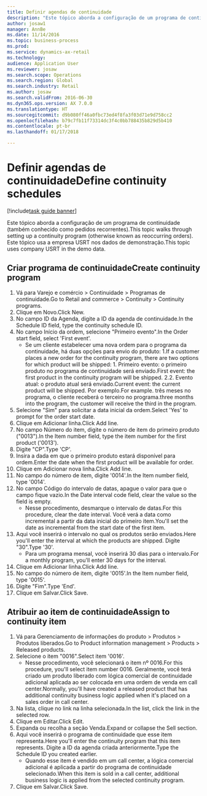```yaml
--- 
title: Definir agendas de continuidade
description: "Este tópico aborda a configuração de um programa de continuidade (também conhecido como pedidos recorrentes)."
author: josaw1
manager: AnnBe
ms.date: 11/14/2016
ms.topic: business-process
ms.prod: 
ms.service: dynamics-ax-retail
ms.technology: 
audience: Application User
ms.reviewer: josaw
ms.search.scope: Operations
ms.search.region: Global
ms.search.industry: Retail
ms.author: josaw
ms.search.validFrom: 2016-06-30
ms.dyn365.ops.version: AX 7.0.0
ms.translationtype: HT
ms.sourcegitcommit: d9b080ff46a0fbc73ed4f8fa3f03d71e9d758cc2
ms.openlocfilehash: b79c7fb11f73314dc3f4c0bb788435b829d5b410
ms.contentlocale: pt-br
ms.lasthandoff: 01/17/2018

---
```

# <a name="define-continuity-schedules"></a><span data-ttu-id="f9482-103">Definir agendas de continuidade</span><span class="sxs-lookup"><span data-stu-id="f9482-103">Define continuity schedules</span></span>

[!include[task guide banner](../includes/task-guide-banner.md)]

<span data-ttu-id="f9482-104">Este tópico aborda a configuração de um programa de continuidade (também conhecido como pedidos recorrentes).</span><span class="sxs-lookup"><span data-stu-id="f9482-104">This topic walks through setting up a continuity program (otherwise known as reoccurring orders).</span></span> <span data-ttu-id="f9482-105">Este tópico usa a empresa USRT nos dados de demonstração.</span><span class="sxs-lookup"><span data-stu-id="f9482-105">This topic uses company USRT in the demo data.</span></span>


## <a name="create-continuity-program"></a><span data-ttu-id="f9482-106">Criar programa de continuidade</span><span class="sxs-lookup"><span data-stu-id="f9482-106">Create continuity program</span></span>
1. <span data-ttu-id="f9482-107">Vá para Varejo e comércio > Continuidade > Programas de continuidade.</span><span class="sxs-lookup"><span data-stu-id="f9482-107">Go to Retail and commerce > Continuity > Continuity programs.</span></span>
2. <span data-ttu-id="f9482-108">Clique em Novo.</span><span class="sxs-lookup"><span data-stu-id="f9482-108">Click New.</span></span>
3. <span data-ttu-id="f9482-109">No campo ID da Agenda, digite a ID da agenda de continuidade.</span><span class="sxs-lookup"><span data-stu-id="f9482-109">In the Schedule ID field, type the continuity schedule ID.</span></span>
4. <span data-ttu-id="f9482-110">No campo Início da ordem, selecione "Primeiro evento".</span><span class="sxs-lookup"><span data-stu-id="f9482-110">In the Order start field, select 'First event'.</span></span>
    * <span data-ttu-id="f9482-111">Se um cliente estabelecer uma nova ordem para o programa da continuidade, há duas opções para envio do produto: 1.</span><span class="sxs-lookup"><span data-stu-id="f9482-111">If a customer places a new order for the continuity program, there are two options for which product will be shipped:  1.</span></span> <span data-ttu-id="f9482-112">Primeiro evento: o primeiro produto no programa de continuidade será enviado.</span><span class="sxs-lookup"><span data-stu-id="f9482-112">First event: the first product in the continuity program will be shipped.</span></span>  <span data-ttu-id="f9482-113">2.</span><span class="sxs-lookup"><span data-stu-id="f9482-113">2.</span></span> <span data-ttu-id="f9482-114">Evento atual: o produto atual será enviado.</span><span class="sxs-lookup"><span data-stu-id="f9482-114">Current event: the current product will be shipped.</span></span> <span data-ttu-id="f9482-115">Por exemplo.</span><span class="sxs-lookup"><span data-stu-id="f9482-115">For example.</span></span> <span data-ttu-id="f9482-116">três meses no programa, o cliente receberá o terceiro no programa.</span><span class="sxs-lookup"><span data-stu-id="f9482-116">three months into the program, the customer will receive the third in the program.</span></span>  
5. <span data-ttu-id="f9482-117">Selecione "Sim" para solicitar a data inicial da ordem.</span><span class="sxs-lookup"><span data-stu-id="f9482-117">Select 'Yes' to prompt for the order start date.</span></span>
6. <span data-ttu-id="f9482-118">Clique em Adicionar linha.</span><span class="sxs-lookup"><span data-stu-id="f9482-118">Click Add line.</span></span>
7. <span data-ttu-id="f9482-119">No campo Número do item, digite o número de item do primeiro produto ("0013").</span><span class="sxs-lookup"><span data-stu-id="f9482-119">In the Item number field, type the item number for the first product ('0013').</span></span>
8. <span data-ttu-id="f9482-120">Digite "CP".</span><span class="sxs-lookup"><span data-stu-id="f9482-120">Type 'CP'.</span></span>
9. <span data-ttu-id="f9482-121">Insira a dada em que o primeiro produto estará disponível para ordem.</span><span class="sxs-lookup"><span data-stu-id="f9482-121">Enter the date when the first product will be available for order.</span></span>
10. <span data-ttu-id="f9482-122">Clique em Adicionar nova linha.</span><span class="sxs-lookup"><span data-stu-id="f9482-122">Click Add line.</span></span>
11. <span data-ttu-id="f9482-123">No campo do número de item, digite '0014'.</span><span class="sxs-lookup"><span data-stu-id="f9482-123">In the Item number field, type '0014'.</span></span>
12. <span data-ttu-id="f9482-124">No campo Código do intervalo de datas, apague o valor para que o campo fique vazio.</span><span class="sxs-lookup"><span data-stu-id="f9482-124">In the Date interval code field, clear the value so the field is empty.</span></span>
    * <span data-ttu-id="f9482-125">Nesse procedimento, desmarque o intervalo de datas.</span><span class="sxs-lookup"><span data-stu-id="f9482-125">For this procedure, clear the date interval.</span></span> <span data-ttu-id="f9482-126">Você verá a data como incremental a partir da data inicial do primeiro item.</span><span class="sxs-lookup"><span data-stu-id="f9482-126">You'll set the date as incremental from the start date of the first item.</span></span>  
13. <span data-ttu-id="f9482-127">Aqui você inserirá o intervalo no qual os produtos serão enviados.</span><span class="sxs-lookup"><span data-stu-id="f9482-127">Here you'll enter the interval at which the products are shipped.</span></span> <span data-ttu-id="f9482-128">Digite "30".</span><span class="sxs-lookup"><span data-stu-id="f9482-128">Type '30'.</span></span>
    * <span data-ttu-id="f9482-129">Para um programa mensal, você inserirá 30 dias para o intervalo.</span><span class="sxs-lookup"><span data-stu-id="f9482-129">For a monthly program, you'll enter 30 days for the interval.</span></span>  
14. <span data-ttu-id="f9482-130">Clique em Adicionar linha.</span><span class="sxs-lookup"><span data-stu-id="f9482-130">Click Add line.</span></span>
15. <span data-ttu-id="f9482-131">No campo do número de item, digite '0015'.</span><span class="sxs-lookup"><span data-stu-id="f9482-131">In the Item number field, type '0015'.</span></span>
16. <span data-ttu-id="f9482-132">Digite "Fim".</span><span class="sxs-lookup"><span data-stu-id="f9482-132">Type 'End'.</span></span>
17. <span data-ttu-id="f9482-133">Clique em Salvar.</span><span class="sxs-lookup"><span data-stu-id="f9482-133">Click Save.</span></span>

## <a name="assign-to-continuity-item"></a><span data-ttu-id="f9482-134">Atribuir ao item de continuidade</span><span class="sxs-lookup"><span data-stu-id="f9482-134">Assign to continuity item</span></span>
1. <span data-ttu-id="f9482-135">Vá para Gerenciamento de informações do produto > Produtos > Produtos liberados.</span><span class="sxs-lookup"><span data-stu-id="f9482-135">Go to Product information management > Products > Released products.</span></span>
2. <span data-ttu-id="f9482-136">Selecione o item "0016".</span><span class="sxs-lookup"><span data-stu-id="f9482-136">Select item '0016'.</span></span>
    * <span data-ttu-id="f9482-137">Nesse procedimento, você selecionará o item nº 0016.</span><span class="sxs-lookup"><span data-stu-id="f9482-137">For this procedure, you'll select item number 0016.</span></span> <span data-ttu-id="f9482-138">Geralmente, você terá criado um produto liberado com lógica comercial de continuidade adicional aplicada ao ser colocada em uma ordem de venda em call center.</span><span class="sxs-lookup"><span data-stu-id="f9482-138">Normally, you'll have created a released product that has additional continuity business logic applied when it's placed on a sales order in call center.</span></span>  
3. <span data-ttu-id="f9482-139">Na lista, clique no link na linha selecionada.</span><span class="sxs-lookup"><span data-stu-id="f9482-139">In the list, click the link in the selected row.</span></span>
4. <span data-ttu-id="f9482-140">Clique em Editar.</span><span class="sxs-lookup"><span data-stu-id="f9482-140">Click Edit.</span></span>
5. <span data-ttu-id="f9482-141">Expanda ou recolha a seção Venda.</span><span class="sxs-lookup"><span data-stu-id="f9482-141">Expand or collapse the Sell section.</span></span>
6. <span data-ttu-id="f9482-142">Aqui você inserirá o programa de continuidade que esse item representa.</span><span class="sxs-lookup"><span data-stu-id="f9482-142">Here you'll enter the continuity program that this item represents.</span></span> <span data-ttu-id="f9482-143">Digite a ID da agenda criada anteriormente.</span><span class="sxs-lookup"><span data-stu-id="f9482-143">Type the Schedule ID you created earlier.</span></span>
    * <span data-ttu-id="f9482-144">Quando esse item é vendido em um call center, a lógica comercial adicional é aplicada a partir do programa de continuidade selecionado.</span><span class="sxs-lookup"><span data-stu-id="f9482-144">When this item is sold in a call center, additional business logic is applied from the selected continuity program.</span></span>  
7. <span data-ttu-id="f9482-145">Clique em Salvar.</span><span class="sxs-lookup"><span data-stu-id="f9482-145">Click Save.</span></span>


